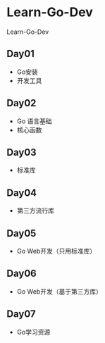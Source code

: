 # Learn-Go-Dev
Learn-Go-Dev

## Day01
- Go安装
- 开发工具

## Day02
- Go 语言基础
- 核心函数

## Day03
- 标准库

## Day04
- 第三方流行库

## Day05
- Go Web开发（只用标准库）

## Day06
- Go Web开发（基于第三方库）

## Day07
- Go学习资源
